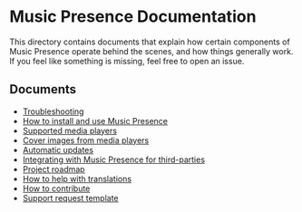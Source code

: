 # Music Presence Documentation

This directory contains documents that explain
how certain components of Music Presence operate behind the scenes,
and how things generally work.
If you feel like something is missing, feel free to open an issue.

## Documents

- [Troubleshooting](./troubleshooting.md)
- [How to install and use Music Presence](./installation-instructions.md)
- [Supported media players](./supported-media-players.md)
- [Cover images from media players](./cover-images-proxy.md)
- [Automatic updates](./automatic-updates.md)
- [Integrating with Music Presence for third-parties](./third-party-integration.md)
- [Project roadmap](./roadmap.md)
- [How to help with translations](./translations.md)
- [How to contribute](./translations.md)
- [Support request template](./support-template.md)
